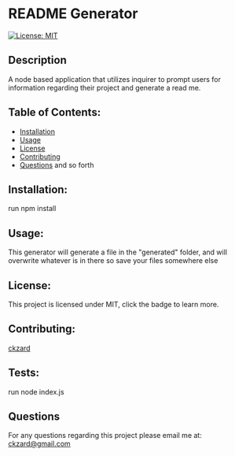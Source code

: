 # README Generator

  [![License: MIT](https://img.shields.io/badge/License-MIT-yellow.svg)](https://opensource.org/licenses/MIT)

  ## Description 
  A node based application that utilizes inquirer to prompt users for information regarding their project and generate a read me.


  ## Table of Contents:
  * [Installation](#installation)
  * [Usage](#usage)
  * [License](#license)
  * [Contributing](#contributing)
  * [Questions](#questions)
  and so forth

  ## Installation:
  run npm install

  ## Usage:
  This generator will generate a file in the "generated" folder, and will overwrite whatever is in there so save your files somewhere else

  ## License:
  This project is licensed under MIT, click the badge to learn more.

  ## Contributing:
  [ckzard](https://www.github.com/ckzard)

  ## Tests:
  run node index.js

  ## Questions
  For any questions regarding this project please email me at:
  ckzard@gmail.com

